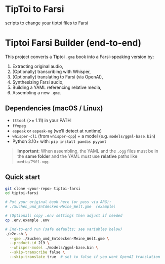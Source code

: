 # TipToi to Farsi
scripts to change your tiptoi files to Farsi

# Tiptoi Farsi Builder (end-to-end)

This project converts a Tiptoi `.gme` book into a Farsi-speaking version by:
1) Extracting original audio,
2) (Optionally) transcribing with Whisper,
3) (Optionally) translating to Farsi (via OpenAI),
4) Synthesizing Farsi audio,
5) Building a YAML referencing relative media,
6) Assembling a new `.gme`.

## Dependencies (macOS / Linux)

- `tttool` (>= 1.11) in your PATH  
- `ffmpeg`
- `espeak` or `espeak-ng` (we’ll detect at runtime)
- `whisper-cli` (from `whisper-cpp`) + a model (e.g. `models/ggml-base.bin`)
- Python 3.10+ with: `pip install pandas pyyaml`

> **Important:** When assembling, the YAML and the `.ogg` files must be in the **same folder** and the YAML must use **relative** paths like `media/7901.ogg`.

## Quick start

```bash
git clone <your-repo> tiptoi-farsi
cd tiptoi-farsi

# Put your original book here (or pass via ARG):
# ./Suchen_und_Entdecken-Meine_Welt.gme  (example)

# (Optional) copy .env settings then adjust if needed
cp .env.example .env

# End-to-end run (safe defaults; see variables below)
./e2e.sh \
  --gme ./Suchen_und_Entdecken-Meine_Welt.gme \
  --product-id 219 \
  --whisper-model ./models/ggml-base.bin \
  --skip-transcribe false \
  --skip-translate true  # set to false if you want OpenAI translation
